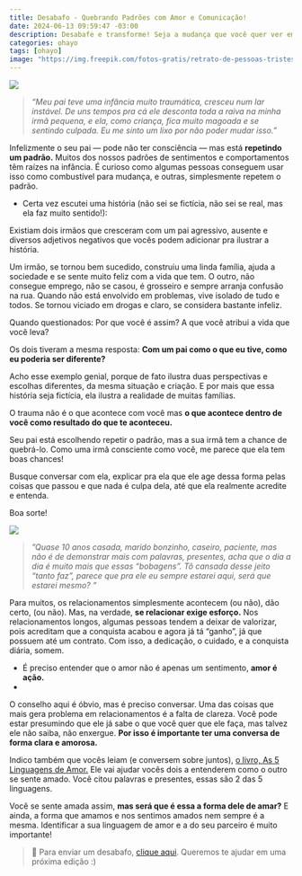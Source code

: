 ```yaml
---
title: Desabafo - Quebrando Padrões com Amor e Comunicação!
date: 2024-06-13 09:59:47 -03:00
description: Desabafe e transforme! Seja a mudança que você quer ver em seu relacionamento. Converse, ouça, compreenda e ame. Juntos, vocês podem construir um futuro melhor!
categories: ohayo
tags: [ohayo]
image: "https://img.freepik.com/fotos-gratis/retrato-de-pessoas-tristes-juntas_23-2150943399.jpg"
---
```


![](https://cdn.jsdelivr.net/gh/geanramos/files/img/desabafo.png)

> _“Meu pai teve uma infância muito traumática, cresceu num lar instável. De uns tempos pra cá ele desconta toda a raiva na minha irmã pequena, e ela, como criança, fica muito magoada e se sentindo culpada. Eu me sinto um lixo por não poder mudar isso.”_

Infelizmente o seu pai — pode não ter consciência — mas está  **repetindo um padrão.** Muitos dos nossos padrões de sentimentos e comportamentos têm raízes na infância. É curioso como algumas pessoas conseguem usar isso como combustível para mudança, e outras, simplesmente repetem o padrão.

-   Certa vez escutei uma história (não sei se fictícia, não sei se real, mas ela faz muito sentido!):
    

Existiam dois irmãos que cresceram com um pai agressivo, ausente e diversos adjetivos negativos que vocês podem adicionar pra ilustrar a história.

Um irmão, se tornou bem sucedido, construiu uma linda família, ajuda a sociedade e se sente muito feliz com a vida que tem. O outro, não consegue emprego, não se casou, é grosseiro e sempre arranja confusão na rua. Quando não está envolvido em problemas, vive isolado de tudo e todos. Se tornou viciado em drogas e claro, se considera bastante infeliz.

Quando questionados: Por que você é assim? A que você atribui a vida que você leva?

Os dois tiveram a mesma resposta:  **Com um pai como o que eu tive, como eu poderia ser diferente?**

Acho esse exemplo genial, porque de fato ilustra duas perspectivas e escolhas diferentes, da mesma situação e criação. E por mais que essa história seja fictícia, ela ilustra a realidade de muitas famílias.

O trauma não é o que acontece com você mas  **o que acontece dentro de você como resultado do que te aconteceu.**

Seu pai está escolhendo repetir o padrão, mas a sua irmã tem a chance de quebrá-lo. Como uma irmã consciente como você, me parece que ela tem boas chances!

Busque conversar com ela, explicar pra ela que ele age dessa forma pelas coisas que passou e que nada é culpa dela, até que ela realmente acredite e entenda.

Boa sorte!

![](https://cdn.jsdelivr.net/gh/geanramos/files/img/desabafo.png)
> _”Quase 10 anos casada, marido bonzinho, caseiro, paciente, mas não é de demonstrar mais com palavras, presentes, acha que o dia a dia é
> muito mais que essas “bobagens”. Tô cansada desse jeito “tanto faz”,
> parece que pra ele eu sempre estarei aqui, será que estarei mesmo? ”_

Para muitos, os relacionamentos simplesmente acontecem (ou não), dão certo, (ou não). Mas, na verdade,  **se relacionar exige esforço.**  Nos relacionamentos longos, algumas pessoas tendem a deixar de valorizar, pois acreditam que a conquista acabou e agora já tá “ganho”, já que possuem até um contrato. Com isso, a dedicação, o cuidado, e a conquista diária, somem.

-   É preciso entender que o amor não é apenas um sentimento,  **amor é ação.**
- 
O conselho aqui é óbvio, mas é preciso conversar. Uma das coisas que mais gera problema em relacionamentos é a falta de clareza. Você pode estar presumindo que ele já sabe o que você quer que ele faça, mas talvez ele não saiba, não enxergue.  **Por isso é importante ter uma conversa de forma clara e amorosa.**

Indico também que vocês leiam (e conversem sobre juntos),  [o livro, As 5 Linguagens de Amor.](https://amzn.to/4ch4par)  Ele vai ajudar vocês dois a entenderem como o outro se sente amado. Você citou palavras e presentes, essas são 2 das 5 linguagens.

Você se sente amada assim,  **mas será que é essa a forma dele de amar?**  E ainda, a forma que amamos e nos sentimos amados nem sempre é a mesma. Identificar a sua linguagem de amor e a do seu parceiro é muito importante!

> 🦋 Para enviar um desabafo, [clique aqui](https://forms.gle/zezBcJu3XH8MM3sq7). Queremos te ajudar em uma próxima edição :)
